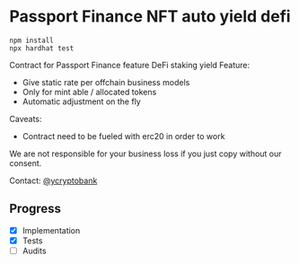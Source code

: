 # Passport Finance NFT auto yield defi

```
npm install
npx hardhat test
```

Contract for Passport Finance feature DeFi staking yield
Feature:
- Give static rate per offchain business models
- Only for mint able / allocated tokens
- Automatic adjustment on the fly

Caveats:
- Contract need to be fueled with erc20 in order to work

We are not responsible for your business loss if you just copy without our consent.


Contact:
[@ycryptobank](https://x.com/ycryptobank)


## Progress
- [x] Implementation
- [x] Tests
- [ ] Audits
